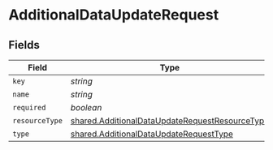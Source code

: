 # AdditionalDataUpdateRequest


## Fields

| Field                                                                                                                   | Type                                                                                                                    | Required                                                                                                                | Description                                                                                                             |
| ----------------------------------------------------------------------------------------------------------------------- | ----------------------------------------------------------------------------------------------------------------------- | ----------------------------------------------------------------------------------------------------------------------- | ----------------------------------------------------------------------------------------------------------------------- |
| `key`                                                                                                                   | *string*                                                                                                                | :heavy_minus_sign:                                                                                                      | N/A                                                                                                                     |
| `name`                                                                                                                  | *string*                                                                                                                | :heavy_minus_sign:                                                                                                      | N/A                                                                                                                     |
| `required`                                                                                                              | *boolean*                                                                                                               | :heavy_minus_sign:                                                                                                      | N/A                                                                                                                     |
| `resourceType`                                                                                                          | [shared.AdditionalDataUpdateRequestResourceType](../../../sdk/models/shared/additionaldataupdaterequestresourcetype.md) | :heavy_minus_sign:                                                                                                      | N/A                                                                                                                     |
| `type`                                                                                                                  | [shared.AdditionalDataUpdateRequestType](../../../sdk/models/shared/additionaldataupdaterequesttype.md)                 | :heavy_minus_sign:                                                                                                      | N/A                                                                                                                     |